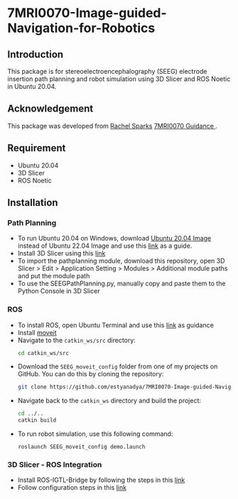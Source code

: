 # 7MRI0070-Image-guided-Navigation-for-Robotics

## Introduction
This package is for stereoelectroencephalography (SEEG) electrode insertion path planning and robot simulation using 3D Slicer and ROS Noetic in Ubuntu 20.04. 

## Acknowledgement
This package was developed from [Rachel Sparks](https://gitlab.com/rsparks) [7MRI0070 Guidance ](https://gitlab.com/rsparks/7mri0070).

## Requirement
- Ubuntu 20.04
- 3D Slicer
- ROS Noetic

## Installation
### Path Planning
- To run Ubuntu 20.04 on Windows, download [Ubuntu 20.04 Image](https://releases.ubuntu.com/20.04.6/?_gl=1*1l0rqgf*_gcl_au*ODczNjA3MDAzLjE3MTYyOTMzNDI.&_ga=2.68851985.1299058927.1716814026-1204609532.1716814026) instead of Ubuntu 22.04 Image and use this [link]([https://github.com](https://ubuntu.com/tutorials/how-to-run-ubuntu-desktop-on-a-virtual-machine-using-virtualbox#1-overview)) as a guide. 
- Install 3D Slicer using this [link](https://download.slicer.org)
- To import the pathplanning module, download this repository, open 3D Slicer > Edit > Application Setting > Modules > Additional module paths and put the module path
- To use the SEEGPathPlanning.py, manually copy and paste them to the Python Console in 3D Slicer
### ROS
- To install ROS, open Ubuntu Terminal and use this [link](http://wiki.ros.org/noetic/Installation/Ubuntu) as guidance
- Install [moveit](http://docs.ros.org/en/kinetic/api/moveit_tutorials/html/doc/setup_assistant/setup_assistant_tutorial.html)
- Navigate to the `catkin_ws/src` directory:
    ```sh
    cd catkin_ws/src
    ```
- Download the `SEEG_moveit_config` folder from one of my projects on GitHub. You can do this by cloning the repository:
    ```sh
    git clone https://github.com/estyanadya/7MRI0070-Image-guided-Navigation-for-Robotics/SEEG_moveit_config.git
    ```
- Navigate back to the `catkin_ws` directory and build the project:
    ```sh
    cd ../..
    catkin build
    ```
- To run robot simulation, use this following command:
  ```
  roslaunch SEEG_moveit_config demo.launch
  ```
### 3D Slicer - ROS Integration
- Install ROS-IGTL-Bridge by following the steps in this [link](https://github.com/openigtlink/ROS-IGTL-Bridge/blob/master/README.md)
- Follow configuration steps in this [link](https://github.com/openigtlink/ROS-IGTL-Bridge/blob/master/README.md)

